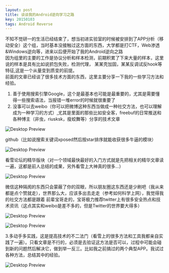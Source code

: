 ```yaml
---
layout: post
title: 谈谈我的Android逆向学习之路
key: 20150103
tags: Android Reverse
---
```

不知不觉研一的生活已经结束了，想当初进实验室的时候被安排到了APP分析（移动安全）这个组，当时基本没接触过这方面的东西，大学都是打CTF，Web渗透&Windows逆向等，进来以后便开始了我的Android逆向之路  
因为组里的主要的工作是协议分析和样本检测，前期积累了下来大量的样本，这里说的样本是具有比如说抓包失败，检测代理， 某某壳加固，某某反调试反hook等特征,这是一个从量变到质变的前提。  
前面的文章已经谈了很多技术方面的东西，这里主要分享一下我的一些学习方法和经验。  
1. 善于使用搜索引擎Google，这个是最基本也可能是最重要的，尤其是需要懂得一些搜索语法，当报错一堆error的时候就很重要了  
2. 没事可以去weibo（你可以把微博这种东西当做成一种社交方法，也可以理解成为一种学习的方式）,尤其是里面的那些比如安全客，freebuf的日常推送和各种博主（非虫，riusksk，瘦蛟舞等）分享的技术文章

![Desktop Preview](https://raw.githubusercontent.com/la0s/la0s.github.io/master/screenshots/20180806.1.png)

github（比如说搜索关键词xposed然后按star排序就能收获很多牛逼的模块）

![Desktop Preview](https://raw.githubusercontent.com/la0s/la0s.github.io/master/screenshots/20180806.2.png)

看雪论坛的精华版块（对一个领域最快最好的入门方式就是先把相关的精华文章读一遍，这都是前人总结的成果，另外看雪上大神真的很多...）

![Desktop Preview](https://raw.githubusercontent.com/la0s/la0s.github.io/master/screenshots/20180806.3.png)

微信这种隔阂的东西只会蒙蔽了你的双眼，所以朋友圈这东西还是少刷吧（我从来都是点个赞就走），世界那么大，应该多出去走走（参考如何科学上网），我觉得我的社交方法都是跟着
前辈宝哥走的，宝哥极力推荐twitter上有很多安全热点和技术资讯（这点其实和weibo是差不多的，但是Twitter的世界要大得多）

![Desktop Preview](https://raw.githubusercontent.com/la0s/la0s.github.io/master/screenshots/20180806.4.png)

![Desktop Preview](https://raw.githubusercontent.com/la0s/la0s.github.io/master/screenshots/20180806.5.png)

3.多动手多实践，这是提高技术的不二法门（看雪上的很多方法和工具我都亲自实践了一遍）。只看文章是不行的，必须是去验证这方法是否可以，过程中可能会碰到新的问题然后解决它，做到举一反三。比如我之前搞过的两个典型APP。我试过各种方法，总结其中的经验。

![Desktop Preview](https://raw.githubusercontent.com/la0s/la0s.github.io/master/screenshots/20180806.6.png)

